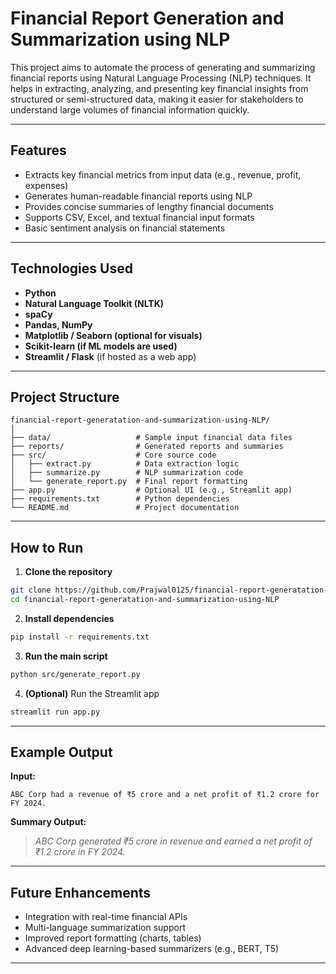 # Financial Report Generation and Summarization using NLP

This project aims to automate the process of generating and summarizing financial reports using Natural Language Processing (NLP) techniques. It helps in extracting, analyzing, and presenting key financial insights from structured or semi-structured data, making it easier for stakeholders to understand large volumes of financial information quickly.

---

## Features

- Extracts key financial metrics from input data (e.g., revenue, profit, expenses)
- Generates human-readable financial reports using NLP
- Provides concise summaries of lengthy financial documents
- Supports CSV, Excel, and textual financial input formats
- Basic sentiment analysis on financial statements

---

## Technologies Used

- **Python**
- **Natural Language Toolkit (NLTK)**
- **spaCy**
- **Pandas, NumPy**
- **Matplotlib / Seaborn (optional for visuals)**
- **Scikit-learn (if ML models are used)**
- **Streamlit / Flask** (if hosted as a web app)

---

## Project Structure

```
financial-report-generatation-and-summarization-using-NLP/
│
├── data/                   # Sample input financial data files
├── reports/                # Generated reports and summaries
├── src/                    # Core source code
│   ├── extract.py          # Data extraction logic
│   ├── summarize.py        # NLP summarization code
│   └── generate_report.py  # Final report formatting
├── app.py                  # Optional UI (e.g., Streamlit app)
├── requirements.txt        # Python dependencies
└── README.md               # Project documentation
```

---

## How to Run

1. **Clone the repository**

```bash
git clone https://github.com/Prajwal0125/financial-report-generatation-and-summarization-using-NLP.git
cd financial-report-generatation-and-summarization-using-NLP
```

2. **Install dependencies**

```bash
pip install -r requirements.txt
```

3. **Run the main script**

```bash
python src/generate_report.py
```

4. **(Optional)** Run the Streamlit app

```bash
streamlit run app.py
```

---

## Example Output

**Input:**
```text
ABC Corp had a revenue of ₹5 crore and a net profit of ₹1.2 crore for FY 2024.
```

**Summary Output:**
> *ABC Corp generated ₹5 crore in revenue and earned a net profit of ₹1.2 crore in FY 2024.*

---

## Future Enhancements

- Integration with real-time financial APIs
- Multi-language summarization support
- Improved report formatting (charts, tables)
- Advanced deep learning-based summarizers (e.g., BERT, T5)

---
